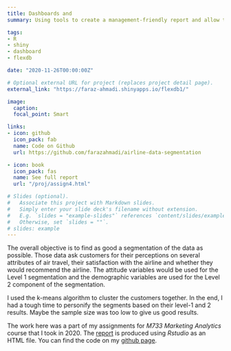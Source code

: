 ```yaml
---
title: Dashboards and
summary: Using tools to create a management-friendly report and allow the reader to explore the data

tags:
- R
- shiny
- dashboard
- flexdb

date: "2020-11-26T00:00:00Z"

# Optional external URL for project (replaces project detail page).
external_link: "https://faraz-ahmadi.shinyapps.io/flexdb1/"

image:
  caption: 
  focal_point: Smart

links:
- icon: github
  icon_pack: fab
  name: Code on Github
  url: https://github.com/farazahmadi/airline-data-segmentation

- icon: book
  icon_pack: fas
  name: See full report
  url: "/proj/assign4.html"

# Slides (optional).
#   Associate this project with Markdown slides.
#   Simply enter your slide deck's filename without extension.
#   E.g. `slides = "example-slides"` references `content/slides/example-slides.md`.
#   Otherwise, set `slides = ""`. 
# slides: example
---
```


The overall objective is to find as good a segmentation of the data as possible. Those data ask customers
for their perceptions on several attributes of air travel, their satisfaction with the airline and whether
they would recommend the airline. The attitude variables would be used for the Level 1 segmentation and the demographic variables are used for the Level 2 component of the segmentation.

I used the k-means algorithm to cluster the customers together. In the end, I had a tough time to personify the segments based on their level-1 and 2 results. Maybe the sample size was too low to give us good results.


The work here was a part of my assignments for _M733 Marketing Analytics_ course that I took in 2020. The [report](/proj/assign4.html) is produced using *Rstudio* as an HTML file. You can find the code on my [github page](https://github.com/farazahmadi/airline-data-segmentation).

